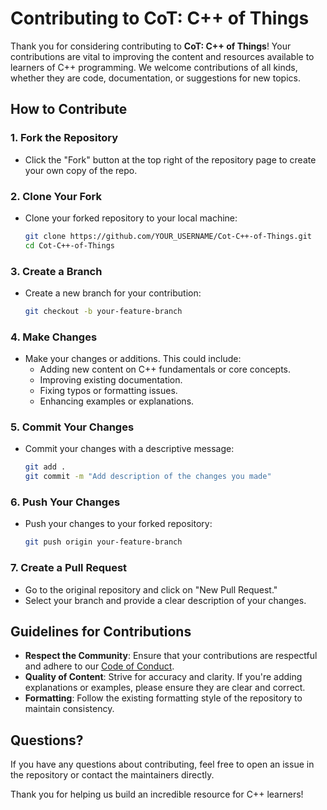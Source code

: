# Contributing to CoT: C++ of Things

Thank you for considering contributing to **CoT: C++ of Things**! Your contributions are vital to improving the content and resources available to learners of C++ programming. We welcome contributions of all kinds, whether they are code, documentation, or suggestions for new topics.

## How to Contribute

### 1. Fork the Repository
   - Click the "Fork" button at the top right of the repository page to create your own copy of the repo.

### 2. Clone Your Fork
   - Clone your forked repository to your local machine:
     ```bash
     git clone https://github.com/YOUR_USERNAME/Cot-C++-of-Things.git
     cd Cot-C++-of-Things
     ```

### 3. Create a Branch
   - Create a new branch for your contribution:
     ```bash
     git checkout -b your-feature-branch
     ```

### 4. Make Changes
   - Make your changes or additions. This could include:
     - Adding new content on C++ fundamentals or core concepts.
     - Improving existing documentation.
     - Fixing typos or formatting issues.
     - Enhancing examples or explanations.

### 5. Commit Your Changes
   - Commit your changes with a descriptive message:
     ```bash
     git add .
     git commit -m "Add description of the changes you made"
     ```

### 6. Push Your Changes
   - Push your changes to your forked repository:
     ```bash
     git push origin your-feature-branch
     ```

### 7. Create a Pull Request
   - Go to the original repository and click on "New Pull Request."
   - Select your branch and provide a clear description of your changes.

## Guidelines for Contributions

- **Respect the Community**: Ensure that your contributions are respectful and adhere to our [Code of Conduct](code-of-conduct.md).
- **Quality of Content**: Strive for accuracy and clarity. If you're adding explanations or examples, please ensure they are clear and correct.
- **Formatting**: Follow the existing formatting style of the repository to maintain consistency.

## Questions?

If you have any questions about contributing, feel free to open an issue in the repository or contact the maintainers directly.

Thank you for helping us build an incredible resource for C++ learners!
